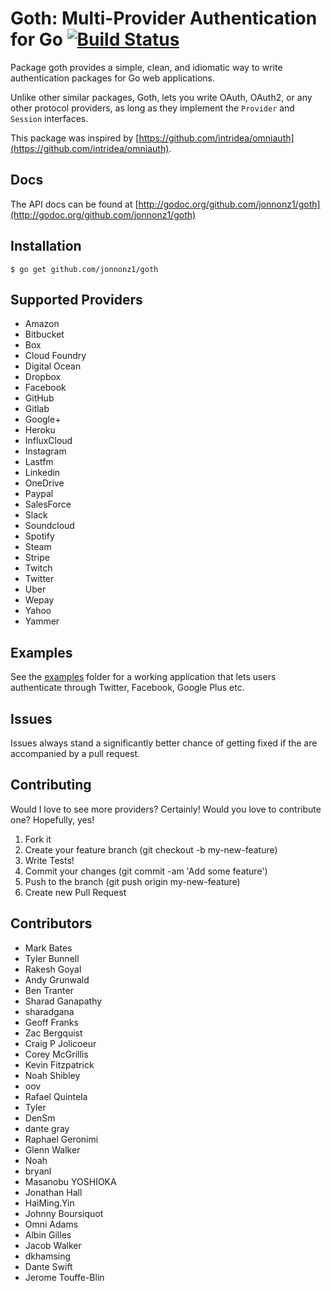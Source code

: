 # Goth: Multi-Provider Authentication for Go [![Build Status](https://travis-ci.org/markbates/goth.svg)](https://travis-ci.org/markbates/goth)

Package goth provides a simple, clean, and idiomatic way to write authentication
packages for Go web applications.

Unlike other similar packages, Goth, lets you write OAuth, OAuth2, or any other
protocol providers, as long as they implement the `Provider` and `Session` interfaces.

This package was inspired by [https://github.com/intridea/omniauth](https://github.com/intridea/omniauth).

## Docs

The API docs can be found at [http://godoc.org/github.com/jonnonz1/goth](http://godoc.org/github.com/jonnonz1/goth)

## Installation

```text
$ go get github.com/jonnonz1/goth
```

## Supported Providers

* Amazon
* Bitbucket
* Box
* Cloud Foundry
* Digital Ocean
* Dropbox
* Facebook
* GitHub
* Gitlab
* Google+
* Heroku
* InfluxCloud
* Instagram
* Lastfm
* Linkedin
* OneDrive
* Paypal
* SalesForce
* Slack
* Soundcloud
* Spotify
* Steam
* Stripe
* Twitch
* Twitter
* Uber
* Wepay
* Yahoo
* Yammer

## Examples

See the [examples](examples) folder for a working application that lets users authenticate
through Twitter, Facebook, Google Plus etc.

## Issues

Issues always stand a significantly better chance of getting fixed if the are accompanied by a
pull request.

## Contributing

Would I love to see more providers? Certainly! Would you love to contribute one? Hopefully, yes!

1. Fork it
2. Create your feature branch (git checkout -b my-new-feature)
3. Write Tests!
4. Commit your changes (git commit -am 'Add some feature')
5. Push to the branch (git push origin my-new-feature)
6. Create new Pull Request

## Contributors

* Mark Bates
* Tyler Bunnell
* Rakesh Goyal
* Andy Grunwald
* Ben Tranter
* Sharad Ganapathy
* sharadgana
* Geoff Franks
* Zac Bergquist
* Craig P Jolicoeur
* Corey McGrillis
* Kevin Fitzpatrick
* Noah Shibley
* oov
* Rafael Quintela
* Tyler
* DenSm
* dante gray
* Raphael Geronimi
* Glenn Walker
* Noah
* bryanl
* Masanobu YOSHIOKA
* Jonathan Hall
* HaiMing.Yin
* Johnny Boursiquot
* Omni Adams
* Albin Gilles
* Jacob Walker
* dkhamsing
* Dante Swift
* Jerome Touffe-Blin
